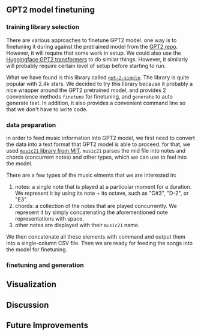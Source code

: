

## GPT2 model finetuning

### training library selection

There are various approaches to finetune GPT2 model. one way is to finetuning it during against the pretrained model from the [GPT2 repo](git@github.com:jackxxu/gpt2_music.git). However, it will require that some work in setup. We could also use the [Huggingface GPT2 transformers](https://huggingface.co/transformers/model_doc/gpt2.html) to do similar things. However, it similarly will probably require certain level of setup before starting to run. 

What we have found is this library called [`gpt-2-simple`](https://github.com/minimaxir/gpt-2-simple). The library is quite popular with 2.4k stars. We decided to try this library because it probably a nice wrapper around the GPT2 pretrained model, and provides 2 convenience methods `finetune` for finetuning, and `generate` to auto generate text. In addition, it also provides a convenient command line so that we don't have to write code.


### data preparation

in order to feed music information into GPT2 model, we first need to convert the data into a text format that GPT2 model is able to proceed. for that, we used [`music21` library from MIT](http://web.mit.edu/music21/). `music21` parses the mid file into notes and chords (concurrent notes) and other types, which we can use to feel into the model. 

There are a few types of the music elments that we are interested in: 
1. notes: a single note that is played at a particular moment for a duration. We represent it by using its note + its octave, such as "C#3", "D-2", or "E3". 
2. chords: a collection of the notes that are played concurrently. We represent it by simply concatenating the aforementioned note representations with space.
3. other notes are displayed with their `music21` name. 

We then concatenate all these elements with command and output them into a single-column CSV file. Then we are ready for feeding the songs into the model for finetuning.


### finetuning and generation



## Visualization



## Discussion


## Future Improvements

